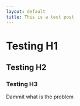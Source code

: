 ```yaml
---
layout: default
title: This is a test post 
---
```


# Testing H1  

## Testing H2  

### Testing H3

Dammit what is the problem
